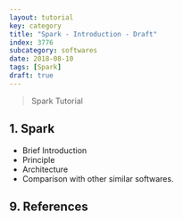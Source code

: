```yaml
---
layout: tutorial
key: category
title: "Spark - Introduction - Draft"
index: 3776
subcategory: softwares
date: 2018-08-10
tags: [Spark]
draft: true
---
```


> Spark Tutorial

## 1. Spark
* Brief Introduction
* Principle
* Architecture
* Comparison with other similar softwares.


## 9. References
